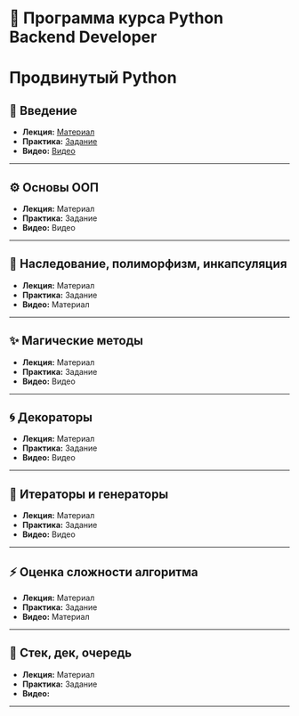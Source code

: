 # 🧭 Программа курса Python Backend Developer

# Продвинутый Python
## 📘 Введение
- **Лекция:** [Материал](https://github.com/SkullPiercer/solva-dev-notes/blob/main/1%20dependency_management.md)
- **Практика:** [Задание](https://classroom.github.com/a/0t6-FODf)
- **Видео:** [Видео](https://www.youtube.com/watch?v=DZ7JnILLpMk)

---

## ⚙️ Основы ООП
- **Лекция:** Материал  
- **Практика:** Задание  
- **Видео:** Видео  

---

## 🧩 Наследование, полиморфизм, инкапсуляция
- **Лекция:** Материал  
- **Практика:** Задание  
- **Видео:** Материал  

---

## ✨ Магические методы
- **Лекция:** Материал  
- **Практика:** Задание  
- **Видео:** Видео  

---

## 🌀 Декораторы
- **Лекция:** Материал  
- **Практика:** Задание  
- **Видео:** Видео  

---

## 🔁 Итераторы и генераторы
- **Лекция:** Материал  
- **Практика:** Задание  
- **Видео:** Видео  

---

## ⚡ Оценка сложности алгоритма
- **Лекция:** Материал  
- **Практика:** Задание  
- **Видео:** Материал  

---

## 🧱 Стек, дек, очередь
- **Лекция:** Материал  
- **Практика:** Задание  
- **Видео:**  

---
